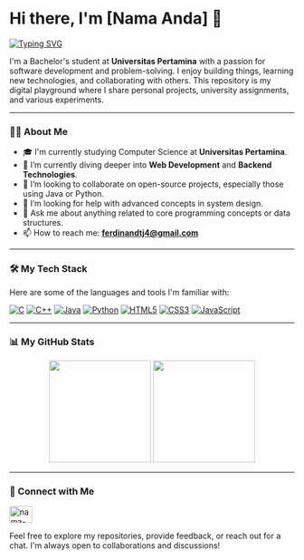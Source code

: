 # Hi there, I'm [Nama Anda] 👋

<a href="https://git.io/typing-svg"><img src="https://readme-typing-svg.demolab.com?font=Fira+Code&weight=600&size=25&pause=1000&color=1572B6&center=true&vCenter=true&width=435&lines=Software+Development+Enthusiast;Computer+Science+Student;Lifelong+Learner" alt="Typing SVG" /></a>

I'm a Bachelor's student at **Universitas Pertamina** with a passion for software development and problem-solving. I enjoy building things, learning new technologies, and collaborating with others. This repository is my digital playground where I share personal projects, university assignments, and various experiments.

---

### 👨‍💻 About Me

- 🎓 I'm currently studying Computer Science at **Universitas Pertamina**.
- 🌱 I’m currently diving deeper into **Web Development** and **Backend Technologies**.
- 👯 I’m looking to collaborate on open-source projects, especially those using Java or Python.
- 🤔 I’m looking for help with advanced concepts in system design.
- 💬 Ask me about anything related to core programming concepts or data structures.
- 📫 How to reach me: **[ferdinandtj4@gmail.com](mailto:ferdinandtj4@gmail.com)**

---

### 🛠️ My Tech Stack

Here are some of the languages and tools I'm familiar with:

<p align="left">
  <a href="https://www.cprogramming.com/" target="_blank" rel="noreferrer"> <img src="https://img.shields.io/badge/-C-A8B9CC?style=for-the-badge&logo=c&logoColor=white" alt="C"/></a>
  <a href="https://isocpp.org/" target="_blank" rel="noreferrer"> <img src="https://img.shields.io/badge/-C++-00599C?style=for-the-badge&logo=c%2B%2B&logoColor=white" alt="C++"/></a>
  <a href="https://www.java.com" target="_blank" rel="noreferrer"> <img src="https://img.shields.io/badge/-Java-007396?style=for-the-badge&logo=java&logoColor=white" alt="Java"/></a>
  <a href="https://www.python.org" target="_blank" rel="noreferrer"> <img src="https://img.shields.io/badge/-Python-306998?style=for-the-badge&logo=python&logoColor=white" alt="Python"/></a>
  <a href="https://www.w3.org/html/" target="_blank" rel="noreferrer"> <img src="https://img.shields.io/badge/-HTML5-E34F26?style=for-the-badge&logo=html5&logoColor=white" alt="HTML5"/></a>
  <a href="https://www.w3schools.com/css/" target="_blank" rel="noreferrer"> <img src="https://img.shields.io/badge/-CSS3-1572B6?style=for-the-badge&logo=css3&logoColor=white" alt="CSS3"/></a>
  <a href="https://developer.mozilla.org/en-US/docs/Web/JavaScript" target="_blank" rel="noreferrer"> <img src="https://img.shields.io/badge/-JavaScript-F7DF1E?style=for-the-badge&logo=javascript&logoColor=black" alt="JavaScript"/></a>
</p>

---

### 📊 My GitHub Stats

<p align="center">
  <img height="180em" src="https://github-readme-stats.vercel.app/api?username=NAMA_PENGGUNA_GITHUB_ANDA&show_icons=true&theme=tokyonight&include_all_commits=true&count_private=true"/>
  <img height="180em" src="https://github-readme-stats.vercel.app/api/top-langs/?username=NAMA_PENGGUNA_GITHUB_ANDA&layout=compact&langs_count=8&theme=tokyonight"/>
</p>

---

### 🤝 Connect with Me

<p align="left">
<a href="https://linkedin.com/in/nama-pengguna-linkedin-anda" target="blank"><img align="center" src="https://raw.githubusercontent.com/rahuldkjain/github-profile-readme-generator/master/src/images/icons/Social/linked-in-alt.svg" alt="nama-pengguna-linkedin-anda" height="30" width="40" /></a>
</p>

Feel free to explore my repositories, provide feedback, or reach out for a chat. I'm always open to collaborations and discussions!
